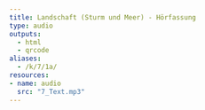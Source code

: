 ```yaml
---
title: Landschaft (Sturm und Meer) - Hörfassung
type: audio
outputs:
  - html
  - qrcode
aliases:
  - /k/7/1a/
resources:
- name: audio
  src: "7_Text.mp3"
---
```

